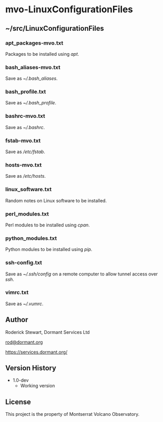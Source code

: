 # mvo-LinuxConfigurationFiles

## ~/src/LinuxConfigurationFiles

### apt_packages-mvo.txt

Packages to be installed using *apt*.

### bash_aliases-mvo.txt

Save as *~/.bash_aliases*.

### bash_profile.txt

Save as *~/.bash_profile*.

### bashrc-mvo.txt

Save as *~/.bashrc*.

### fstab-mvo.txt

Save as */etc/fstab*.

### hosts-mvo.txt

Save as */etc/hosts*.

### linux_software.txt

Random notes on Linux software to be installed.

### perl_modules.txt

Perl modules to be installed using *cpan*.

### python_modules.txt

Python  modules to be installed using *pip*.

### ssh-config.txt

Save as *~/.ssh/config* on a remote computer to allow tunnel access over *ssh*.

### vimrc.txt

Save as *~/.vumrc*.

## Author

Roderick Stewart, Dormant Services Ltd

rod@dormant.org

https://services.dormant.org/

## Version History

* 1.0-dev
    * Working version

## License

This project is the property of Montserrat Volcano Observatory.
